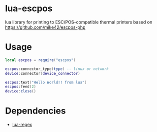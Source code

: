 # lua-escpos

lua library for printing to ESC/POS-compatible thermal printers based on https://github.com/mike42/escpos-php

# Usage

```lua
local escpos = require("escpos")

escpos:connector_type(type) -- linux or network
device:connector(device_connector)

escpos:text("Hello World!! from lua")
escpos:feed(2)
device:close()
```

# Dependencies

- [lua-regex](https://github.com/rrthomas/lrexlib/)
